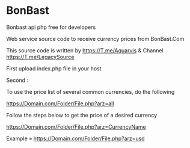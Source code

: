 # BonBast

Bonbast api php free for developers

Web service source code to receive currency prices from BonBast.Com

This source code is written by https://T.me/Aquarvis & Channel https://T.me/LegacySource

First upload index.php file in your host

Second :

To use the price list of several common currencies, do the following

https://Domain.com/Folder/File.php?arz=all

Follow the steps below to get the price of a desired currency

https://Domain.com/Folder/File.php?arz=CurrencyName

Example » https://Domain.com/Folder/File.php?arz=usd
